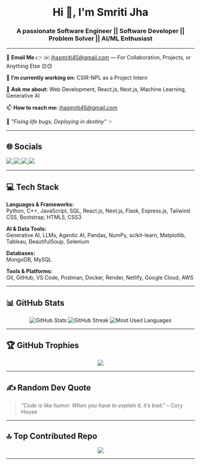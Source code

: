 <!-- Animated Heading -->
<h1 align="center">Hi 👋, I'm Smriti Jha</h1>
<h3 align="center">A passionate Software Engineer || Software Developer || Problem Solver || AI/ML Enthusiast</h3>

---

📧 **Email Me** 👉 ✉️ [jhasmriti45@gmail.com](mailto:jhasmriti45@gmail.com) — For Collaboration, Projects, or Anything Else 😊😊

🔭 **I’m currently working on:** CSIR-NPL as a Project Intern   

💬 **Ask me about:** Web Development, React.js, Next.js, Machine Learning, Generative AI  

📫 **How to reach me:** [jhasmriti45@gmail.com](mailto:jhasmriti45@gmail.com)  

🔗 *"Fixing life bugs, Deploying in destiny" ✨*  

---

## 🌐 Socials
<p align="left">
<a href="https://www.linkedin.com/in/smriti-jha-a1210s/" target="_blank">
  <img src="https://img.shields.io/badge/-LinkedIn-blue?style=flat&logo=linkedin" />
</a>
<a href="https://leetcode.com/u/jhasmriti1210/" target="_blank">
  <img src="https://img.shields.io/badge/-LeetCode-FFA116?style=flat&logo=leetcode&logoColor=black" />
</a>
<a href="https://www.codechef.com/users/jhasmriti1210" target="_blank">
  <img src="https://img.shields.io/badge/-CodeChef-5B4638?style=flat&logo=codechef" />
</a>
<a href="mailto:jhasmriti45@gmail.com">
  <img src="https://img.shields.io/badge/-Email-D14836?style=flat&logo=gmail&logoColor=white" />
</a>
</p>

---

## 💻 Tech Stack
**Languages & Frameworks:**  
Python, C++, JavaScript, SQL, React.js, Next.js, Flask, Express.js, Tailwind CSS, Bootstrap, HTML5, CSS3  

**AI & Data Tools:**  
Generative AI, LLMs, Agentic AI, Pandas, NumPy, scikit-learn, Matplotlib, Tableau, BeautifulSoup, Selenium  

**Databases:**  
MongoDB, MySQL  

**Tools & Platforms:**  
Git, GitHub, VS Code, Postman, Docker, Render, Netlify, Google Cloud, AWS

---

## 📊 GitHub Stats
<p align="center">
<img src="https://github-readme-stats.vercel.app/api?username=jhasmriti1210&show_icons=true&theme=tokyonight" alt="GitHub Stats" />
<img src="https://github-readme-streak-stats.herokuapp.com/?user=jhasmriti1210&theme=tokyonight" alt="GitHub Streak" />
  <img src="https://github-readme-stats.vercel.app/api/top-langs/?username=jhasmriti1210&layout=compact&theme=tokyonight" alt="Most Used Languages" />
</p>

---

## 🏆 GitHub Trophies
<p align="center">
  <img src="https://github-profile-trophy.vercel.app/?username=jhasmriti1210&theme=gruvbox&no-frame=true&row=1&column=6" />
</p>

---

## ✍️ Random Dev Quote
> *"Code is like humor. When you have to explain it, it’s bad."* – Cory House

---

## 🔝 Top Contributed Repo
<p align="center">
  <img src="https://github-contributor-stats.vercel.app/api?username=jhasmriti1210&limit=5&theme=tokyonight&combine_all_yearly_contributions=true" />
</p>

---
